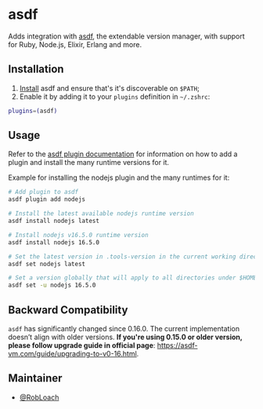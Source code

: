 # asdf

Adds integration with [asdf](https://github.com/asdf-vm/asdf), the extendable version manager, with support for Ruby, Node.js, Elixir, Erlang and more.

## Installation

1. [Install](https://asdf-vm.com/guide/getting-started.html#_1-install-asdf) asdf and ensure that's it's discoverable on `$PATH`;
2. Enable it by adding it to your `plugins` definition in `~/.zshrc`:

```sh
plugins=(asdf)
```

## Usage

Refer to the [asdf plugin documentation](https://asdf-vm.com/guide/getting-started.html#_4-install-a-plugin) for information on how to add a plugin and install the many runtime versions for it.

Example for installing the nodejs plugin and the many runtimes for it:

```sh
# Add plugin to asdf
asdf plugin add nodejs 

# Install the latest available nodejs runtime version
asdf install nodejs latest

# Install nodejs v16.5.0 runtime version
asdf install nodejs 16.5.0

# Set the latest version in .tools-version in the current working directory
asdf set nodejs latest

# Set a version globally that will apply to all directories under $HOME
asdf set -u nodejs 16.5.0
```

## Backward Compatibility

`asdf` has significantly changed since 0.16.0. The current implementation doesn’t align with older versions. **If you're using 0.15.0 or older version, please follow upgrade guide in official page**: https://asdf-vm.com/guide/upgrading-to-v0-16.html.


## Maintainer

- [@RobLoach](https://github.com/RobLoach)
